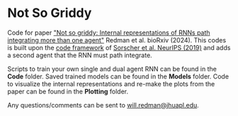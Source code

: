 # Not So Griddy
 Code for paper ["Not so griddy: Internal representations of RNNs path integrating more than one agent"](https://www.biorxiv.org/content/10.1101/2024.05.29.596500v1.abstract) Redman et al. bioRxiv (2024). This codes is built upon the [code framework](https://github.com/ganguli-lab/grid-pattern-formation/tree/master) of [Sorscher et al. NeurIPS (2019)](https://proceedings.neurips.cc/paper/2019/hash/6e7d5d259be7bf56ed79029c4e621f44-Abstract.html) and adds a second agent that the RNN must path integrate. 

Scripts to train your own single and dual agent RNN can be found in the **Code** folder. Saved trained models can be found in the **Models** folder. Code to visualize the internal representations and re-make the plots from the paper can be found in the **Plotting** folder. 

Any questions/comments can be sent to will.redman@jhuapl.edu. 
 

